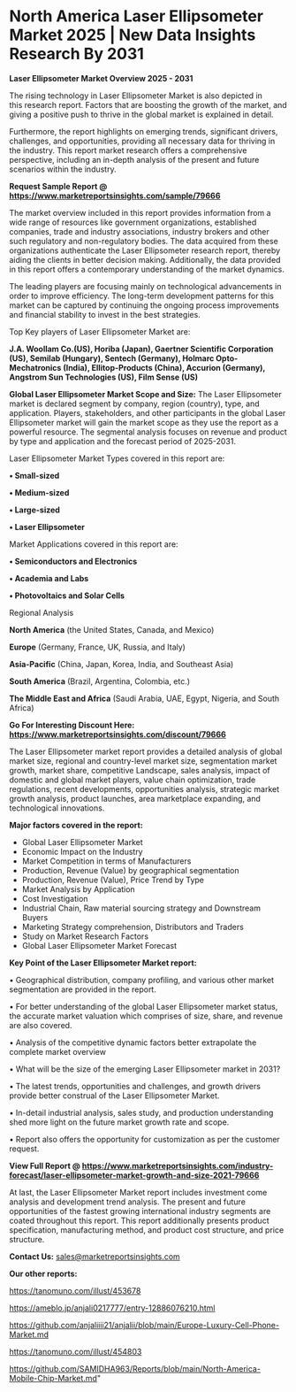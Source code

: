 # North America Laser Ellipsometer Market 2025 | New Data Insights Research By 2031

<Strong> Laser Ellipsometer Market Overview 2025 - 2031</strong>

The rising technology in Laser Ellipsometer Market is also depicted in this research report. Factors that are boosting the growth of the market, and giving a positive push to thrive in the global market is explained in detail.

Furthermore, the report highlights on emerging trends, significant drivers, challenges, and opportunities, providing all necessary data for thriving in the industry. This report market research offers a comprehensive perspective, including an in-depth analysis of the present and future scenarios within the industry.

<strong>Request Sample Report @ <a href=https://www.marketreportsinsights.com/sample/79666>https://www.marketreportsinsights.com/sample/79666</a></strong>

The market overview included in this report provides information from a wide range of resources like government organizations, established companies, trade and industry associations, industry brokers and other such regulatory and non-regulatory bodies. The data acquired from these organizations authenticate the Laser Ellipsometer research report, thereby aiding the clients in better decision making. Additionally, the data provided in this report offers a contemporary understanding of the market dynamics.

The leading players are focusing mainly on technological advancements in order to improve efficiency. The long-term development patterns for this market can be captured by continuing the ongoing process improvements and financial stability to invest in the best strategies.

Top Key players of Laser Ellipsometer Market are:

<strong>J.A. Woollam Co.(US), Horiba (Japan), Gaertner Scientific Corporation (US), Semilab (Hungary), Sentech (Germany), Holmarc Opto-Mechatronics (India), Ellitop-Products (China), Accurion (Germany), Angstrom Sun Technologies (US), Film Sense (US)</strong>

<strong><b>Global Laser Ellipsometer Market Scope and Size:</b></strong>
The Laser Ellipsometer market is declared segment by company, region (country), type, and application. Players, stakeholders, and other participants in the global Laser Ellipsometer market will gain the market scope as they use the report as a powerful resource. The segmental analysis focuses on revenue and product by type and application and the forecast period of 2025-2031.

Laser Ellipsometer Market Types covered in this report are:

<strong>• Small-sized

• Medium-sized

• Large-sized

• Laser Ellipsometer</strong>

Market Applications covered in this report are:

<strong>• Semiconductors and Electronics

• Academia and Labs

• Photovoltaics and Solar Cells</strong> 

Regional Analysis

<strong>North America</strong> (the United States, Canada, and Mexico)

<strong>Europe</strong> (Germany, France, UK, Russia, and Italy)

<strong>Asia-Pacific</strong> (China, Japan, Korea, India, and Southeast Asia)

<strong>South America</strong> (Brazil, Argentina, Colombia, etc.)

<strong>The Middle East and Africa</strong> (Saudi Arabia, UAE, Egypt, Nigeria, and South Africa)

<strong>Go For Interesting Discount Here: <a href=https://www.marketreportsinsights.com/discount/79666>https://www.marketreportsinsights.com/discount/79666</a></strong>

The Laser Ellipsometer market report provides a detailed analysis of global market size, regional and country-level market size, segmentation market growth, market share, competitive Landscape, sales analysis, impact of domestic and global market players, value chain optimization, trade regulations, recent developments, opportunities analysis, strategic market growth analysis, product launches, area marketplace expanding, and technological innovations.

<strong><b>Major factors covered in the report:</b></strong>
<ul>
  <li>Global Laser Ellipsometer Market </li>
  <li>Economic Impact on the Industry</li>
  <li>Market Competition in terms of Manufacturers</li>
  <li>Production, Revenue (Value) by geographical segmentation</li>
  <li>Production, Revenue (Value), Price Trend by Type</li>
  <li>Market Analysis by Application</li>
  <li>Cost Investigation</li>
  <li>Industrial Chain, Raw material sourcing strategy and Downstream Buyers</li>
  <li>Marketing Strategy comprehension, Distributors and Traders</li>
  <li>Study on Market Research Factors</li>
  <li>Global Laser Ellipsometer Market Forecast</li>
</ul>

<strong><b>Key Point of the Laser Ellipsometer Market report:</b></strong>

• Geographical distribution, company profiling, and various other market segmentation are provided in the report.

• For better understanding of the global Laser Ellipsometer market status, the accurate market valuation which comprises of size, share, and revenue are also covered.

• Analysis of the competitive dynamic factors better extrapolate the complete market overview

• What will be the size of the emerging Laser Ellipsometer market in 2031?

• The latest trends, opportunities and challenges, and growth drivers provide better construal of the Laser Ellipsometer Market.

• In-detail industrial analysis, sales study, and production understanding shed more light on the future market growth rate and scope.

• Report also offers the opportunity for customization as per the customer request.

<strong><b>View Full Report @ <a href=https://www.marketreportsinsights.com/industry-forecast/laser-ellipsometer-market-growth-and-size-2021-79666>https://www.marketreportsinsights.com/industry-forecast/laser-ellipsometer-market-growth-and-size-2021-79666</a></b></strong>


At last, the Laser Ellipsometer Market report includes investment come analysis and development trend analysis. The present and future opportunities of the fastest growing international industry segments are coated throughout this report. This report additionally presents product specification, manufacturing method, and product cost structure, and price structure.

<strong>Contact Us:</strong>
sales@marketreportsinsights.com

<strong>Our other reports:</strong>

<a href=https://tanomuno.com/illust/453678>https://tanomuno.com/illust/453678</a>

<a href=https://ameblo.jp/anjali0217777/entry-12886076210.html>https://ameblo.jp/anjali0217777/entry-12886076210.html</a>

<a href=https://github.com/anjaliiii21/anjalii/blob/main/Europe-Luxury-Cell-Phone-Market.md>https://github.com/anjaliiii21/anjalii/blob/main/Europe-Luxury-Cell-Phone-Market.md</a>

<a href=https://tanomuno.com/illust/454803>https://tanomuno.com/illust/454803</a>

<a href=https://github.com/SAMIDHA963/Reports/blob/main/North-America-Mobile-Chip-Market.md>https://github.com/SAMIDHA963/Reports/blob/main/North-America-Mobile-Chip-Market.md</a>"
